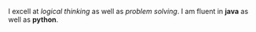 I excell at _logical thinking_ as well as _problem solving_. I am fluent in __java__ as well as __python__.
